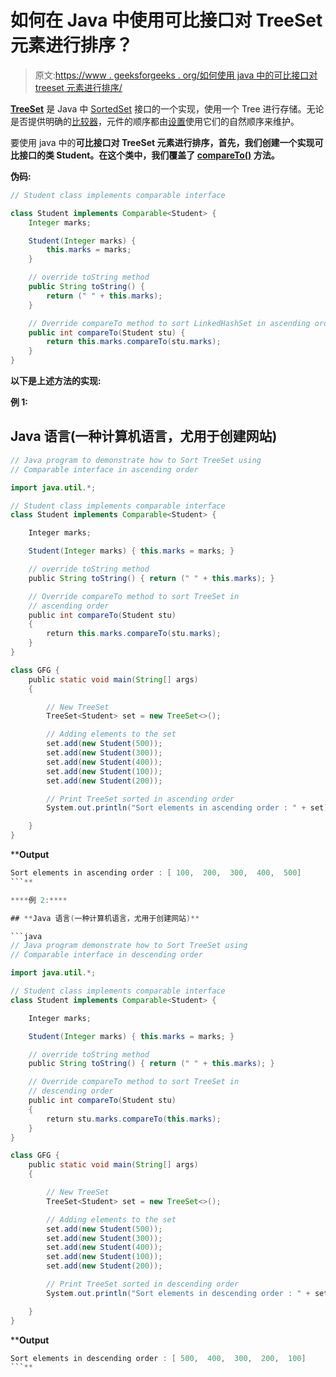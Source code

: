 # 如何在 Java 中使用可比接口对 TreeSet 元素进行排序？

> 原文:[https://www . geeksforgeeks . org/如何使用 java 中的可比接口对 treeset 元素进行排序/](https://www.geeksforgeeks.org/how-to-sort-treeset-elements-using-comparable-interface-in-java/)

[**TreeSet**](https://www.geeksforgeeks.org/treeset-in-java-with-examples/) 是 Java 中 [SortedSet](https://www.geeksforgeeks.org/sortedset-java-examples/) 接口的一个实现，使用一个 Tree 进行存储。无论是否提供明确的[比较器](https://www.geeksforgeeks.org/comparator-interface-java/)，元件的顺序都由[设置](https://www.geeksforgeeks.org/hashset-in-java/)使用它们的自然顺序来维护。

要使用 java 中的[](https://www.geeksforgeeks.org/comparable-vs-comparator-in-java/)**可比接口对 TreeSet 元素进行排序，首先，我们创建一个实现可比接口的类 Student。在这个类中，我们覆盖了 [**compareTo()**](https://www.geeksforgeeks.org/java-lang-string-compareto/) 方法。**

****伪码:****

```java
// Student class implements comparable interface

class Student implements Comparable<Student> {
    Integer marks;

    Student(Integer marks) {
        this.marks = marks;
    }

    // override toString method
    public String toString() {
        return (" " + this.marks);
    }

    // Override compareTo method to sort LinkedHashSet in ascending order
    public int compareTo(Student stu) {
        return this.marks.compareTo(stu.marks);
    }
}
```

****以下是上述方法的实现:****

****例 1:****

## **Java 语言(一种计算机语言，尤用于创建网站)**

```java
// Java program to demonstrate how to Sort TreeSet using
// Comparable interface in ascending order

import java.util.*;

// Student class implements comparable interface
class Student implements Comparable<Student> {

    Integer marks;

    Student(Integer marks) { this.marks = marks; }

    // override toString method
    public String toString() { return (" " + this.marks); }

    // Override compareTo method to sort TreeSet in
    // ascending order
    public int compareTo(Student stu)
    {
        return this.marks.compareTo(stu.marks);
    }
}

class GFG {
    public static void main(String[] args)
    {

        // New TreeSet
        TreeSet<Student> set = new TreeSet<>();

        // Adding elements to the set
        set.add(new Student(500));
        set.add(new Student(300));
        set.add(new Student(400));
        set.add(new Student(100));
        set.add(new Student(200));

        // Print TreeSet sorted in ascending order
        System.out.println("Sort elements in ascending order : " + set);

    }
}
```

****Output**

```java
Sort elements in ascending order : [ 100,  200,  300,  400,  500]
```** 

****例 2:****

## **Java 语言(一种计算机语言，尤用于创建网站)**

```java
// Java program demonstrate how to Sort TreeSet using
// Comparable interface in descending order

import java.util.*;

// Student class implements comparable interface
class Student implements Comparable<Student> {

    Integer marks;

    Student(Integer marks) { this.marks = marks; }

    // override toString method
    public String toString() { return (" " + this.marks); }

    // Override compareTo method to sort TreeSet in
    // descending order
    public int compareTo(Student stu)
    {
        return stu.marks.compareTo(this.marks);
    }
}

class GFG {
    public static void main(String[] args)
    {

        // New TreeSet
        TreeSet<Student> set = new TreeSet<>();

        // Adding elements to the set
        set.add(new Student(500));
        set.add(new Student(300));
        set.add(new Student(400));
        set.add(new Student(100));
        set.add(new Student(200));

        // Print TreeSet sorted in descending order
        System.out.println("Sort elements in descending order : " + set);

    }
}
```

****Output**

```java
Sort elements in descending order : [ 500,  400,  300,  200,  100]
```**